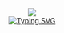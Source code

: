 <div align=center><img src="https://pic.rmb.bdstatic.com/bjh/news/2a49c6a6c68dae50e852c459302542bf.gif"/></div>

<div align=center><a href="https://git.io/typing-svg"><img src="https://readme-typing-svg.demolab.com?font=Righteous&pause=1000&color=F7F7F7D4&repeat=false&width=435&lines=pokemon+-----GET+daze%EF%BC%81" alt="Typing SVG" /></a></div>

<!--
**Di-teamr/Di-teamr** is a ✨ _special_ ✨ repository because its `README.md` (this file) appears on your GitHub profile.

Here are some ideas to get you started:

- 🔭 I’m currently working on ...
- 🌱 I’m currently learning ...
- 👯 I’m looking to collaborate on ...
- 🤔 I’m looking for help with ...
- 💬 Ask me about ...
- 📫 How to reach me: ...
- 😄 Pronouns: ...
- ⚡ Fun fact: ...
-->
